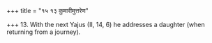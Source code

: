 +++
title = "१५ १३ कुमारीमुत्तरेण"

+++
13. With the next Yajus (II, 14, 6) he addresses a daughter (when returning from a journey).
